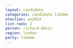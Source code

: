 ```yaml
---
layout: candidate
categories: candidate libdem
election: eu2014
list-rank: 2
person: richard-davis
region: london
party: libdem
---
```


